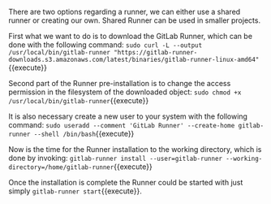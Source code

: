There are two options regarding a runner, we can either use a shared runner
or creating our own. Shared Runner can be used in smaller projects. 



First what we want to do is to download the GitLab Runner, which can be done with the
following command: `sudo curl -L --output /usr/local/bin/gitlab-runner "https://gitlab-runner-downloads.s3.amazonaws.com/latest/binaries/gitlab-runner-linux-amd64"`{{execute}}


Second part of the Runner pre-installation is to change the access permission in the filesystem of the downloaded object: `sudo chmod +x /usr/local/bin/gitlab-runner`{{execute}}

It is also necessary create a new user to your system with the following command: `sudo useradd --comment 'GitLab Runner' --create-home gitlab-runner --shell /bin/bash`{{execute}}


Now is the time for the Runner installation to the working directory, which is done by invoking: `gitlab-runner install --user=gitlab-runner --working-directory=/home/gitlab-runner`{{execute}}


Once the installation is complete the Runner could be started with just simply `gitlab-runner start`{{execute}}. 

